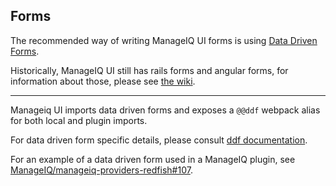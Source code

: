 ## Forms

The recommended way of writing ManageIQ UI forms is using [Data Driven Forms](https://data-driven-forms.org/).

Historically, ManageIQ UI still has rails forms and angular forms, for information about those, please see [the wiki](https://github.com/ManageIQ/manageiq-ui-classic/wiki/Forms-%28kinds%29).

---

Manageiq UI imports data driven forms and exposes a `@@ddf` webpack alias for both local and plugin imports.

For data driven form specific details, please consult [ddf documentation](https://data-driven-forms.org/).

For an example of a data driven form used in a ManageIQ plugin, see [ManageIQ/manageiq-providers-redfish#107](https://github.com/ManageIQ/manageiq-providers-redfish/pull/107).
